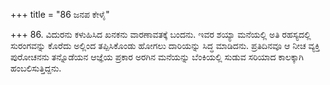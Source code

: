 +++
title = "86 ಜನಪ ಕೇಳೈ"

+++
86. ವಿದುರನು ಕಳುಹಿಸಿದ ಖನಕನು ವಾರಣಾವತಕ್ಕೆ ಬಂದನು. ಇವರ ಶಯ್ಯಾ ಮನೆಯಲ್ಲಿ ಅತಿ ರಹಸ್ಯದಲ್ಲಿ ಸುರಂಗವನ್ನು ಕೊರೆದು ಅಲ್ಲಿಂದ ತಪ್ಪಿಸಿಕೊಂಡು ಹೋಗಲು ದಾರಿಯನ್ನು ಸಿದ್ಧ ಮಾಡಿದನು. ಪ್ರತಿದಿನವೂ ಆ ನೀಚ ವ್ಯಕ್ತಿ ಪುರೋಚನನು ತನ್ನೊಡೆಯನ ಆಜ್ಞೆಯ ಪ್ರಕಾರ ಅರಗಿನ ಮನೆಯನ್ನು ಬೆಂಕಿಯಲ್ಲಿ ಸುಡುವ ಸರಿಯಾದ ಕಾಲಕ್ಕಾಗಿ ಹಂಬಲಿಸುತ್ತಿದ್ದನು.